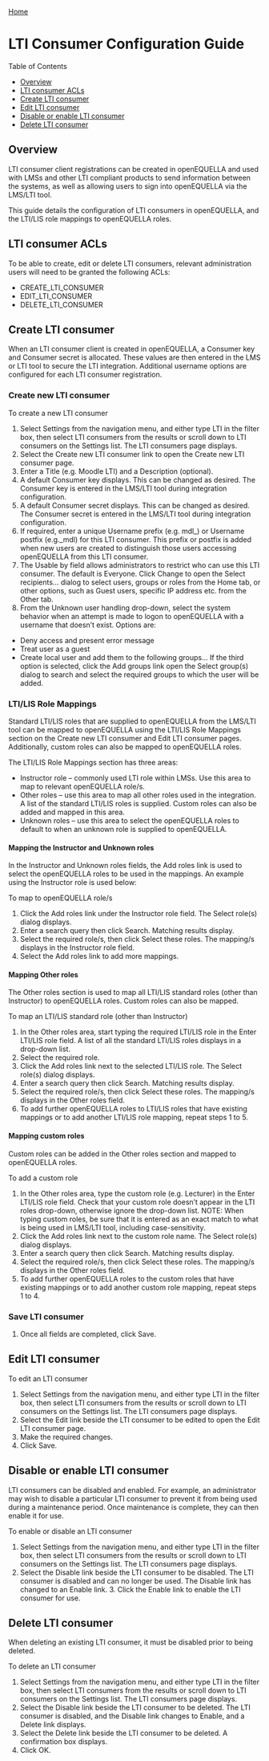 [Home](https://equella.github.io/)

# LTI Consumer Configuration Guide

Table of Contents
* [Overview](#overview)
* [LTI consumer ACLs](#lti-consumer-acls)
* [Create LTI consumer](#create-lti-consumer)
* [Edit LTI consumer](#edit-lti-consumer)
* [Disable or enable LTI consumer](#disable-or-enable-lti-consumer)
* [Delete LTI consumer](#delete-lti-consumer)


## Overview

LTI consumer client registrations can be created in openEQUELLA and used with LMSs and other LTI compliant products to send information between the systems, as well as allowing users to sign into openEQUELLA via the LMS/LTI tool.

This guide details the configuration of LTI consumers in openEQUELLA, and the LTI/LIS role mappings to openEQUELLA roles.


## LTI consumer ACLs

To be able to create, edit or delete LTI consumers, relevant administration users will need to be granted the following ACLs:
  * CREATE_LTI_CONSUMER
  * EDIT_LTI_CONSUMER
  * DELETE_LTI_CONSUMER

## Create LTI consumer

When an LTI consumer client is created in openEQUELLA, a Consumer key and Consumer secret is allocated. These values are then entered in the LMS or LTI tool to secure the LTI integration. Additional username options are configured for each LTI consumer registration.

### Create new LTI consumer
To create a new LTI consumer
1.  Select Settings from the navigation menu, and either type LTI in the filter box, then select LTI consumers from the results or scroll down to LTI consumers on the Settings list. The LTI consumers page displays.
2.  Select the Create new LTI consumer link to open the Create new LTI consumer page.
3.  Enter a Title (e.g. Moodle LTI) and a Description (optional).
4.  A default Consumer key displays. This can be changed as desired. The Consumer key is entered in the LMS/LTI tool during integration configuration.
5.  A default Consumer secret displays. This can be changed as desired. The Consumer secret is entered in the LMS/LTI tool during integration configuration.
6.  If required, enter a unique Username prefix (e.g. mdl_) or Username postfix (e.g.\_mdl) for this LTI consumer. This prefix or postfix is added when new users are created to distinguish those users accessing openEQUELLA from this LTI consumer.
7.  The Usable by field allows administrators to restrict who can use this LTI consumer. The default is Everyone. Click Change to open the Select recipients… dialog to select users, groups or roles from the Home tab, or other options, such as Guest users, specific IP address etc. from the Other tab.
8.  From the Unknown user handling drop-down, select the system behavior when an attempt is made to logon to openEQUELLA with a username that doesn’t exist. Options are:
* Deny access and present error message
* Treat user as a guest
* Create local user and add them to the following groups…
    If the third option is selected, click the Add groups link open the Select group(s) dialog to search and select the required groups to which the user will be added.

### LTI/LIS Role Mappings
Standard LTI/LIS roles that are supplied to openEQUELLA from the LMS/LTI tool can be mapped to openEQUELLA using the LTI/LIS Role Mappings section on the Create new LTI consumer and Edit LTI consumer pages. Additionally, custom roles can also be mapped to openEQUELLA roles.

The LTI/LIS Role Mappings section has three areas:
* Instructor role – commonly used LTI role within LMSs. Use this area to map to relevant openEQUELLA role/s.
* Other roles – use this area to map all other roles used in the integration. A list of the standard LTI/LIS roles is supplied. Custom roles can also be added and mapped in this area.
* Unknown roles – use this area to select the openEQUELLA roles to default to when an unknown role is supplied to openEQUELLA.

#### Mapping the Instructor and Unknown roles
In the Instructor and Unknown roles fields, the Add roles link is used to select the openEQUELLA roles to be used in the mappings. An example using the Instructor role is used below:

To map to openEQUELLA role/s
1.  Click the Add roles link under the Instructor role field.  The Select role(s) dialog displays.
2.  Enter a search query then click Search. Matching results display.
3. Select the required role/s, then click Select these roles. The mapping/s displays in the Instructor role field.
4. Select the Add roles link to add more mappings.

#### Mapping Other roles
The Other roles section is used to map all LTI/LIS standard roles (other than Instructor) to openEQUELLA roles. Custom roles can also be mapped.

To map an LTI/LIS standard role (other than Instructor)
1.  In the Other roles area, start typing the required LTI/LIS role in the Enter LTI/LIS role field. A list of all the standard LTI/LIS roles displays in a drop-down list.
2.  Select the required role.
3.  Click the Add roles link next to the selected LTI/LIS role. The Select role(s) dialog displays.
4.  Enter a search query then click Search. Matching results display.
5.  Select the required role/s, then click Select these roles. The mapping/s displays in the Other roles field.
6. To add further openEQUELLA roles to LTI/LIS roles that have existing mappings or to add another LTI/LIS role mapping, repeat steps 1 to 5.

#### Mapping custom roles
Custom roles can be added in the Other roles section and mapped to openEQUELLA roles.

To add a custom role
1.  In the Other roles area, type the custom role (e.g. Lecturer) in the Enter LTI/LIS role field. Check that your custom role doesn’t appear in the LTI roles drop-down, otherwise ignore the drop-down list.
NOTE: When typing custom roles, be sure that it is entered as an exact match to what is being used in LMS/LTI tool, including case-sensitivity.
2.  Click the Add roles link next to the custom role name. The Select role(s) dialog displays.
3. Enter a search query then click Search. Matching results display.
4.  Select the required role/s, then click Select these roles. The mapping/s displays in the Other roles field.
5. To add further openEQUELLA roles to the custom roles that have existing mappings or to add another custom role mapping, repeat steps 1 to 4.

### Save LTI consumer
1.  Once all fields are completed, click Save.

## Edit LTI consumer

To edit an LTI consumer
1.  Select Settings from the navigation menu, and either type LTI in the filter box, then select LTI consumers from the results or scroll down to LTI consumers on the Settings list. The LTI consumers page displays.
2.  Select the Edit link beside the LTI consumer to be edited to open the Edit LTI consumer page.
3.  Make the required changes.
4.  Click Save.

## Disable or enable LTI consumer

LTI consumers can be disabled and enabled. For example, an administrator may wish to disable a particular LTI consumer to prevent it from being used during a maintenance period. Once maintenance is complete, they can then enable it for use.

To enable or disable an LTI consumer
1.  Select Settings from the navigation menu, and either type LTI in the filter box, then select LTI consumers from the results or scroll down to LTI consumers on the Settings list. The LTI consumers page displays.
2.  Select the Disable link beside the LTI consumer to be disabled. The LTI consumer is disabled and can no longer be used. The Disable link has changed to an Enable link. 3.  Click the Enable link to enable the LTI consumer for use.

## Delete LTI consumer
When deleting an existing LTI consumer, it must be disabled prior to being deleted.

To delete an LTI consumer
1.  Select Settings from the navigation menu, and either type LTI in the filter box, then select LTI consumers from the results or scroll down to LTI consumers on the Settings list. The LTI consumers page displays.
2.  Select the Disable link beside the LTI consumer to be deleted. The LTI consumer is disabled, and the Disable link changes to Enable, and a Delete link displays.
3.  Select the Delete link beside the LTI consumer to be deleted. A confirmation box displays.
4.  Click OK.
